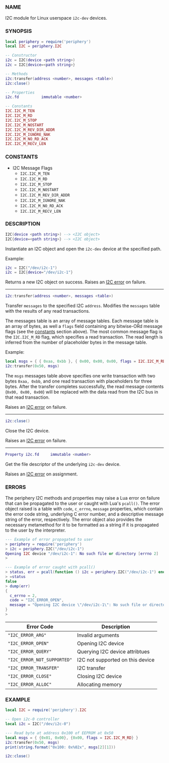 ### NAME

I2C module for Linux userspace `i2c-dev` devices.

### SYNOPSIS

``` lua
local periphery = require('periphery')
local I2C = periphery.I2C

-- Constructor
i2c = I2C(device <path string>)
i2c = I2C{device=<path string>}

-- Methods
i2c:transfer(address <number>, messages <table>)
i2c:close()

-- Properties
i2c.fd          immutable <number>

-- Constants
I2C.I2C_M_TEN
I2C.I2C_M_RD
I2C.I2C_M_STOP
I2C.I2C_M_NOSTART
I2C.I2C_M_REV_DIR_ADDR
I2C.I2C_M_IGNORE_NAK
I2C.I2C_M_NO_RD_ACK
I2C.I2C_M_RECV_LEN
```

### CONSTANTS

* I2C Message Flags
    * `I2C.I2C_M_TEN`
    * `I2C.I2C_M_RD`
    * `I2C.I2C_M_STOP`
    * `I2C.I2C_M_NOSTART`
    * `I2C.I2C_M_REV_DIR_ADDR`
    * `I2C.I2C_M_IGNORE_NAK`
    * `I2C.I2C_M_NO_RD_ACK`
    * `I2C.I2C_M_RECV_LEN`

### DESCRIPTION

``` lua
I2C(device <path string>) --> <I2C object>
I2C{device=<path string>} --> <I2C object>
```
Instantiate an I2C object and open the `i2c-dev` device at the specified path.

Example:
``` lua
i2c = I2C("/dev/i2c-1")
i2c = I2C{device="/dev/i2c-1"}
```

Returns a new I2C object on success. Raises an [I2C error](#errors) on failure.

--------------------------------------------------------------------------------

``` lua
i2c:transfer(address <number>, messages <table>)
```
Transfer `messages` to the specified I2C `address`. Modifies the `messages` table with the results of any read transactions.

The messages table is an array of message tables. Each message table is an array of bytes, as well a `flags` field containing any bitwise-ORd message flags (see the [constants](#constants) section above). The most common message flag is the `I2C.I2C_M_RD` flag, which specifies a read transaction. The read length is inferred from the number of placeholder bytes in the message table.

Example:
``` lua
local msgs = { { 0xaa, 0xbb }, { 0x00, 0x00, 0x00, flags = I2C.I2C_M_RD } }
i2c:transfer(0x50, msgs)
```
The `msgs` messages table above specifies one write transaction with two bytes `0xaa, 0xbb`, and one read transaction with placeholders for three bytes. After the transfer completes successfully, the read message contents (`0x00, 0x00, 0x00`) will be replaced with the data read from the I2C bus in that read transaction.

Raises an [I2C error](#errors) on failure.

--------------------------------------------------------------------------------

``` lua
i2c:close()
```
Close the I2C device.

Raises an [I2C error](#errors) on failure.

--------------------------------------------------------------------------------

``` lua
Property i2c.fd     immutable <number>
```
Get the file descriptor of the underlying `i2c-dev` device.

Raises an [I2C error](#errors) on assignment.

### ERRORS

The periphery I2C methods and properties may raise a Lua error on failure that can be propagated to the user or caught with Lua's `pcall()`. The error object raised is a table with `code`, `c_errno`, `message` properties, which contain the error code string, underlying C error number, and a descriptive message string of the error, respectively. The error object also provides the necessary metamethod for it to be formatted as a string if it is propagated to the user by the interpreter.

``` lua
--- Example of error propagated to user
> periphery = require('periphery')
> i2c = periphery.I2C("/dev/i2c-1")
Opening I2C device "/dev/i2c-1": No such file or directory [errno 2]
> 

--- Example of error caught with pcall()
> status, err = pcall(function () i2c = periphery.I2C("/dev/i2c-1") end)
> =status
false
> dump(err)
{
  c_errno = 2,
  code = "I2C_ERROR_OPEN",
  message = "Opening I2C device \"/dev/i2c-1\": No such file or directory [errno 2]"
}
> 
```

| Error Code                    | Description                       |
|-------------------------------|-----------------------------------|
| `"I2C_ERROR_ARG"`             | Invalid arguments                 |
| `"I2C_ERROR_OPEN"`            | Opening I2C device                |
| `"I2C_ERROR_QUERY"`           | Querying I2C device attribtues    |
| `"I2C_ERROR_NOT_SUPPORTED"`   | I2C not supported on this device  |
| `"I2C_ERROR_TRANSFER"`        | I2C transfer                      |
| `"I2C_ERROR_CLOSE"`           | Closing I2C device                |
| `"I2C_ERROR_ALLOC"`           | Allocating memory                 |

### EXAMPLE

``` lua
local I2C = require('periphery').I2C

-- Open i2c-0 controller
local i2c = I2C("/dev/i2c-0")

--- Read byte at address 0x100 of EEPROM at 0x50
local msgs = { {0x01, 0x00}, {0x00, flags = I2C.I2C_M_RD} }
i2c:transfer(0x50, msgs)
print(string.format("0x100: 0x%02x", msgs[2][1]))

i2c:close()
```

